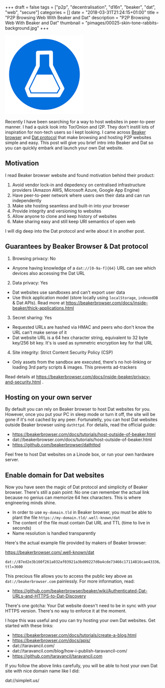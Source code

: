 +++
draft = false
tags = ["p2p", "decentralisation", "d16n", "beaker", "dat", "web", "secure"]
categories = []
date = "2018-03-31T21:24:15+01:00"
title = "P2P Browsing Web With Beaker and Dat"
description = "P2P Browsing Web With Beaker and Dat"
thumbnail = "pimages/00025-skin-tone-rabbits-background.jpg"
+++

![Beaker Browser](/pimages/00035-beaker-logo-256.png)

Recently I have been searching for a way to host websites in peer-to-peer manner. I had a quick look into Tor/Onion and I2P. They don't instill lots of inspiration for non-tech users so I kept looking. I came across [Beaker browser](https://beakerbrowser.com/) and [Dat protocol](https://datproject.org/) that make browsing and hosting P2P websites simple and easy. This post will give you brief intro into Beaker and Dat so you can quickly embark and launch your own Dat website.

## Motivation

I read Beaker browser website and found motivation behind their product:

1. Avoid vendor lock-in and depedency on centralised infrastructure providers (Amazon AWS, Microsoft Azure, Google App Engine)
2. Have peer-to-peer network where users own their data and can run independently
3. Make site hosting seamless and built-in into your browser
4. Provide integrity and versioning to websites
5. Allow anyone to clone and keep history of websites
6. Make sharing easy and still keep URI semantics of open web

I will dig deep into the Dat protocol and write about it in another post.

## Guarantees by Beaker Browser & Dat protocol

1. Browsing privacy: No
  * Anyone having knowledge of a `dat://[0-9a-f]{64}` URL can see which devices also accessing the Dat URL
2. Data privacy: Yes
  * Dat websites use sandboxes and can't export user data
  * Use thick application model (store locally using `localStorage`, `indexedDB` & Dat APIs). Read more at https://beakerbrowser.com/docs/inside-beaker/thick-applications.html
3. Secret sharing: Yes
  * Requested URLs are hashed via HMAC and peers who don't know the URL can't make sense of it
  * Dat website URL is a 64 hex character string, equivalent to 32 byte key/256 bit key. It's is used as symmetric encryption key for that URL
4. Site integrity: Strict Content Security Policy (CSP)
  * Only assets from the sandbox are executed, there's no hot-linking or loading 3rd party scripts & images. This prevents ad-trackers

Read details at https://beakerbrowser.com/docs/inside-beaker/privacy-and-security.html .

## Hosting on your own server

By default you can rely on Beaker browser to host Dat websites for you. However, once you put your PC in sleep mode or turn it off, the site will be gone if it's not cached by any peer. Fortunatelly, you can host Dat websites outside Beaker browser using `dathttpd`. For details, read the official guide:

* https://beakerbrowser.com/docs/tutorials/host-outside-of-beaker.html
* dat://beakerbrowser.com/docs/tutorials/host-outside-of-beaker.html
* https://github.com/beakerbrowser/dathttpd

Feel free to host Dat websites on a Linode box, or run your own hardware server.

## Enable domain for Dat websites

Now you have seen the magic of Dat protocol and simplicity of Beaker browser. There's still a pain point: No one can remember the actual link because no genius can memorize 64 hex characters. This is where engineering minds shine.

* In order to use `my-domain.tld` in Beaker browser, you must be able to plant the file `https://my-domain.tld/.well-known/dat`
* The content of the file must contain Dat URL and TTL (time to live in seconds)
* Name resolution is handled transparently

Here's the actual example file provided by makers of Beaker browser:

https://beakerbrowser.com/.well-known/dat

```
dat://87ed2e3b160f261a032af03921a3bd09227d0a4cde73466c17114816cae43336/
ttl=3600
```

This precious file allows you to access the public key above as `dat://beakerbrowser.com` painlessly. For more information, read:

* https://github.com/beakerbrowser/beaker/wiki/Authenticated-Dat-URLs-and-HTTPS-to-Dat-Discovery

There's one gotcha: Your Dat website doesn't need to be in sync with your HTTPS version. There's no way to enforce it at the moment.

I hope this was useful and you can try hosting your own Dat websites. Get started with these links:

* https://beakerbrowser.com/docs/tutorials/create-a-blog.html
* https://beakerbrowser.com/docs/apis/
* dat://taravancil.com/
* dat://taravancil.com/blog/how-i-publish-taravancil-com/
* https://github.com/taravancil/taravancil.com

If you follow the above links carefully, you will be able to host your own Dat site with nice domain name like I did:

dat://simpleit.us/

